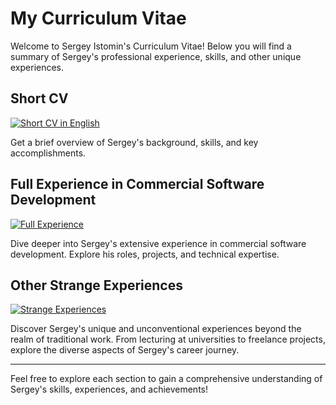 # My Curriculum Vitae

Welcome to Sergey Istomin's Curriculum Vitae! Below you will find a summary of Sergey's professional experience, skills, and other unique experiences.

## Short CV
[![Short CV in English](https://img.shields.io/badge/View-Short%20CV%20in%20English-blue)](https://github.com/Neanderthal/sergey_istomin_cv/blob/main/short_cv_in_english.md)

Get a brief overview of Sergey's background, skills, and key accomplishments.

## Full Experience in Commercial Software Development
[![Full Experience](https://img.shields.io/badge/View-Full%20Experience-green)](https://github.com/Neanderthal/sergey_istomin_cv/blob/main/full_experience_in_commercial_software_dev.md)

Dive deeper into Sergey's extensive experience in commercial software development. Explore his roles, projects, and technical expertise.

## Other Strange Experiences
[![Strange Experiences](https://img.shields.io/badge/View-Strange%20Experiences-purple)](https://github.com/Neanderthal/sergey_istomin_cv/blob/main/other_strange_expirience.md)

Discover Sergey's unique and unconventional experiences beyond the realm of traditional work. From lecturing at universities to freelance projects, explore the diverse aspects of Sergey's career journey.

---

Feel free to explore each section to gain a comprehensive understanding of Sergey's skills, experiences, and achievements!
